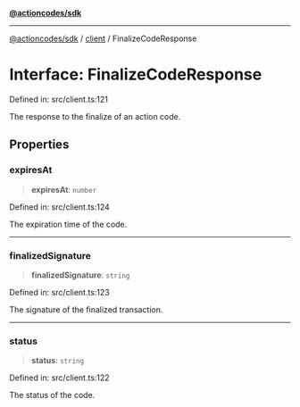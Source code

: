 [**@actioncodes/sdk**](../../README.md)

***

[@actioncodes/sdk](../../modules.md) / [client](../README.md) / FinalizeCodeResponse

# Interface: FinalizeCodeResponse

Defined in: src/client.ts:121

The response to the finalize of an action code.

## Properties

### expiresAt

> **expiresAt**: `number`

Defined in: src/client.ts:124

The expiration time of the code.

***

### finalizedSignature

> **finalizedSignature**: `string`

Defined in: src/client.ts:123

The signature of the finalized transaction.

***

### status

> **status**: `string`

Defined in: src/client.ts:122

The status of the code.
